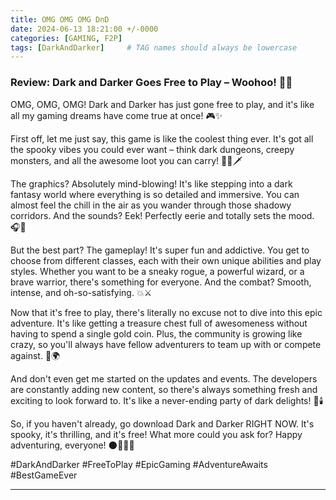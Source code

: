 ```yaml
---
title: OMG OMG OMG DnD
date: 2024-06-13 18:21:00 +/-0000
categories: [GAMING, F2P]
tags: [DarkAndDarker]     # TAG names should always be lowercase
---
```

### Review: Dark and Darker Goes Free to Play – Woohoo! 🎉🌟

OMG, OMG, OMG! Dark and Darker has just gone free to play, and it's like all my gaming dreams have come true at once! 🎮✨

First off, let me just say, this game is like the coolest thing ever. It's got all the spooky vibes you could ever want – think dark dungeons, creepy monsters, and all the awesome loot you can carry! 🧙‍♂️🗡️

The graphics? Absolutely mind-blowing! It's like stepping into a dark fantasy world where everything is so detailed and immersive. You can almost feel the chill in the air as you wander through those shadowy corridors. And the sounds? Eek! Perfectly eerie and totally sets the mood. 🎧👻

But the best part? The gameplay! It's super fun and addictive. You get to choose from different classes, each with their own unique abilities and play styles. Whether you want to be a sneaky rogue, a powerful wizard, or a brave warrior, there's something for everyone. And the combat? Smooth, intense, and oh-so-satisfying. 💥⚔️

Now that it's free to play, there's literally no excuse not to dive into this epic adventure. It's like getting a treasure chest full of awesomeness without having to spend a single gold coin. Plus, the community is growing like crazy, so you'll always have fellow adventurers to team up with or compete against. 🤗🌍

And don't even get me started on the updates and events. The developers are constantly adding new content, so there's always something fresh and exciting to look forward to. It's like a never-ending party of dark delights! 🎊🕯️

So, if you haven't already, go download Dark and Darker RIGHT NOW. It's spooky, it's thrilling, and it's free! What more could you ask for? Happy adventuring, everyone! 🌑🕵️‍♂️🏰

#DarkAndDarker #FreeToPlay #EpicGaming #AdventureAwaits #BestGameEver

---
